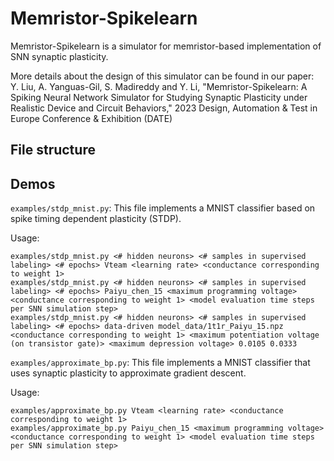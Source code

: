 # Memristor-Spikelearn

Memristor-Spikelearn is a simulator for memristor-based implementation of SNN synaptic plasticity.

More details about the design of this simulator can be found in our paper:  
Y. Liu, A. Yanguas-Gil, S. Madireddy and Y. Li, "Memristor-Spikelearn: A Spiking Neural Network Simulator for Studying Synaptic Plasticity under Realistic Device and Circuit Behaviors," 2023 Design, Automation & Test in Europe Conference & Exhibition (DATE)

## File structure

## Demos

`examples/stdp_mnist.py`: This file implements a MNIST classifier based on spike timing dependent plasticity (STDP).

Usage:  
```
examples/stdp_mnist.py <# hidden neurons> <# samples in supervised labeling> <# epochs> Vteam <learning rate> <conductance corresponding to weight 1>
examples/stdp_mnist.py <# hidden neurons> <# samples in supervised labeling> <# epochs> Paiyu_chen_15 <maximum programming voltage> <conductance corresponding to weight 1> <model evaluation time steps per SNN simulation step>
examples/stdp_mnist.py <# hidden neurons> <# samples in supervised labeling> <# epochs> data-driven model_data/1t1r_Paiyu_15.npz <conductance corresponding to weight 1> <maximum potentiation voltage (on transistor gate)> <maximum depression voltage> 0.0105 0.0333
```

`examples/approximate_bp.py`: This file implements a MNIST classifier that uses synaptic plasticity to approximate gradient descent.

Usage:
```
examples/approximate_bp.py Vteam <learning rate> <conductance corresponding to weight 1>
examples/approximate_bp.py Paiyu_chen_15 <maximum programming voltage> <conductance corresponding to weight 1> <model evaluation time steps per SNN simulation step>
```
